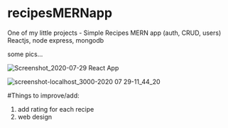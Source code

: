 # recipesMERNapp
One of my little projects - 
Simple Recipes MERN app (auth, CRUD, users) Reactjs, node express, mongodb



some pics...

![Screenshot_2020-07-29 React App](https://user-images.githubusercontent.com/63794877/88778282-fee2e580-d190-11ea-840c-3217abc13fa7.jpg)


![screenshot-localhost_3000-2020 07 29-11_44_20](https://user-images.githubusercontent.com/63794877/88778349-17eb9680-d191-11ea-9b2d-88e4c95b8efa.png)






#Things to improve/add:

1. add rating for each recipe
2. web design
